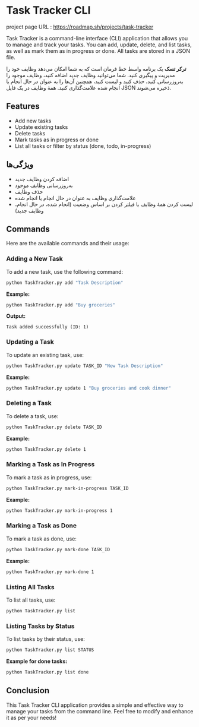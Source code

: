 # Task Tracker CLI

project page URL : https://roadmap.sh/projects/task-tracker

Task Tracker is a command-line interface (CLI) application that allows you to manage and track your tasks. You can add, update, delete, and list tasks, as well as mark them as in progress or done. All tasks are stored in a JSON file.

**ترکر تسک** یک برنامه واسط خط فرمان  است که به شما امکان می‌دهد وظایف خود را مدیریت و پیگیری کنید. شما می‌توانید وظایف جدید اضافه کنید، وظایف موجود را به‌روزرسانی کنید، حذف کنید و لیست کنید، همچنین آن‌ها را به عنوان در حال انجام یا انجام شده علامت‌گذاری کنید. همهٔ وظایف در یک فایل JSON ذخیره می‌شوند.

## Features

- Add new tasks
- Update existing tasks
- Delete tasks
- Mark tasks as in progress or done
- List all tasks or filter by status (done, todo, in-progress)

## ویژگی‌ها

- اضافه کردن وظایف جدید
- به‌روزرسانی وظایف موجود
- حذف وظایف
- علامت‌گذاری وظایف به عنوان در حال انجام یا انجام شده
- لیست کردن همهٔ وظایف یا فیلتر کردن بر اساس وضعیت (انجام شده، در حال انجام، وظایف جدید)


## Commands

Here are the available commands and their usage:

### Adding a New Task
To add a new task, use the following command:
```bash
python TaskTracker.py add "Task Description"
```
**Example:**
```bash
python TaskTracker.py add "Buy groceries"
```
**Output:**
```
Task added successfully (ID: 1)
```


### Updating a Task
To update an existing task, use:
```bash
python TaskTracker.py update TASK_ID "New Task Description"
```

**Example:**
```bash
python TaskTracker.py update 1 "Buy groceries and cook dinner"
```


### Deleting a Task
To delete a task, use:
```bash
python TaskTracker.py delete TASK_ID
```
**Example:**
```bash
python TaskTracker.py delete 1
```

### Marking a Task as In Progress
To mark a task as in progress, use:
```bash
python TaskTracker.py mark-in-progress TASK_ID
```
**Example:**
```bash
python TaskTracker.py mark-in-progress 1
```


### Marking a Task as Done
To mark a task as done, use:
```bash
python TaskTracker.py mark-done TASK_ID
```
**Example:**
```bash
python TaskTracker.py mark-done 1
```

### Listing All Tasks
To list all tasks, use:
```bash
python TaskTracker.py list
```


### Listing Tasks by Status
To list tasks by their status, use:
```bash
python TaskTracker.py list STATUS
```
**Example for done tasks:**
```bash
python TaskTracker.py list done
```


## Conclusion

This Task Tracker CLI application provides a simple and effective way to manage your tasks from the command line. Feel free to modify and enhance it as per your needs!
